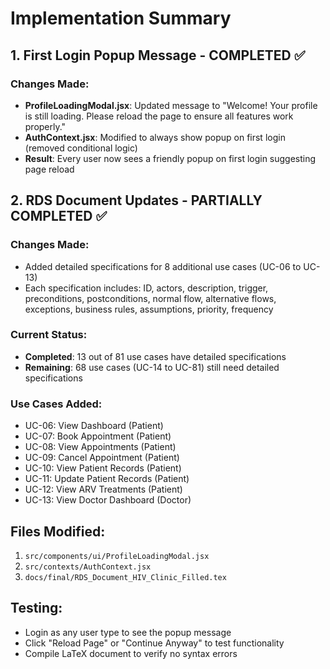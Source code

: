# Implementation Summary

## 1. First Login Popup Message - COMPLETED ✅

### Changes Made:
- **ProfileLoadingModal.jsx**: Updated message to "Welcome! Your profile is still loading. Please reload the page to ensure all features work properly."
- **AuthContext.jsx**: Modified to always show popup on first login (removed conditional logic)
- **Result**: Every user now sees a friendly popup on first login suggesting page reload

## 2. RDS Document Updates - PARTIALLY COMPLETED ✅

### Changes Made:
- Added detailed specifications for 8 additional use cases (UC-06 to UC-13)
- Each specification includes: ID, actors, description, trigger, preconditions, postconditions, normal flow, alternative flows, exceptions, business rules, assumptions, priority, frequency

### Current Status:
- **Completed**: 13 out of 81 use cases have detailed specifications
- **Remaining**: 68 use cases (UC-14 to UC-81) still need detailed specifications

### Use Cases Added:
- UC-06: View Dashboard (Patient)
- UC-07: Book Appointment (Patient)
- UC-08: View Appointments (Patient)
- UC-09: Cancel Appointment (Patient)
- UC-10: View Patient Records (Patient)
- UC-11: Update Patient Records (Patient)
- UC-12: View ARV Treatments (Patient)
- UC-13: View Doctor Dashboard (Doctor)

## Files Modified:
1. `src/components/ui/ProfileLoadingModal.jsx`
2. `src/contexts/AuthContext.jsx`
3. `docs/final/RDS_Document_HIV_Clinic_Filled.tex`

## Testing:
- Login as any user type to see the popup message
- Click "Reload Page" or "Continue Anyway" to test functionality
- Compile LaTeX document to verify no syntax errors